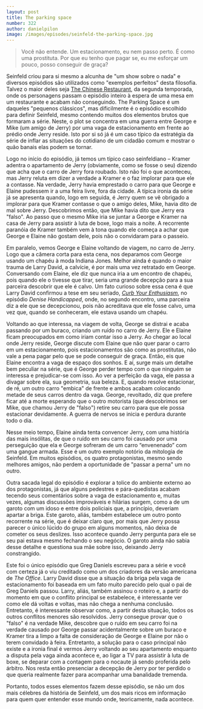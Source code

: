 ```yaml
---
layout: post
title: The parking space
number: 322
author: danielpilon
image: /images/episodes/seinfeld-the-parking-space.jpg
---
```


> Você não entende. Um estacionamento, eu nem passo perto. É como uma prostituta. Por que eu tenho que pagar se, eu me esforçar um pouco, posso conseguir de graça?

Seinfeld criou para si mesmo a alcunha de "um show sobre o nada" e diversos episódios são utilizados como "exemplos perfeitos" desta filosofia. Talvez o maior deles seja <a title="The chinese restaurant" href="http://movimentoseinfeld.com.br/the-chinese-restaurant.html">The Chinese Restaurant</a>, da segunda temporada, onde os personagens passam o episódio inteiro à espera de uma mesa em um restaurante e acabam não conseguindo. The Parking Space é um daqueles "pequenos clássicos", mas dificilmente é o episódio escolhido para definir Seinfeld, mesmo contendo muitos dos elementos brutos que formaram a série. Neste, o plot se concentra em uma guerra entre George e Mike (um amigo de Jerry) por uma vaga de estacionamento em frente ao prédio onde Jerry reside. Isto por si só já é um caso típico da estratégia da série de inflar as situações do cotidiano de um cidadão comum e mostrar o quão banais elas podem se tornar.

Logo no início do episódio, já temos um típico caso seinfeldiano – Kramer adentra o apartamento de Jerry (obviamente, como se fosse o seu) dizendo que acha que o carro de Jerry fora roubado. Isto não foi o que aconteceu, mas Jerry reluta em dizer a verdade a Kramer e o faz implorar para que ele a contasse. Na verdade, Jerry havia emprestado o carro para que George e Elaine pudessem ir a uma feira livre, fora da cidade. A típica ironia da série já se apresenta quando, logo em seguida, é Jerry quem se vê obrigado a implorar para que Kramer contasse o que o amigo deles, Mike, havia dito de mal sobre Jerry. Descobrimos então, que Mike havia dito que Jerry era "falso". Ao passo que o mesmo Mike iria se juntar a George e Kramer na casa de Jerry para assistir à luta de boxe, logo mais a noite. A recorrente paranóia de Kramer também vem à tona quando ele começa a achar que George e Elaine não gostam dele, pois não o convidaram para o passeio.

Em paralelo, vemos George e Elaine voltando de viagem, no carro de Jerry. Logo que a câmera corta para esta cena, nos deparamos com George usando um chapéu à moda Indiana Jones. Melhor ainda é quando o maior trauma de Larry David, a calvície, é por mais uma vez retratado em George. Conversando com Elaine, ele diz que nunca iria a um encontro de chapéu, pois quando ele o tivesse que tirar, seria uma grande decepção para a sua parceira descobrir que ele é calvo. Um fato curioso sobre essa cena é que Larry David confirmou a tese em seu seriado, <a title="Segura a onda" href="http://www.hbo.com/larrydavid/">*Curb Your Enthusiasm*</a>, no episódio *Denise Handicapped*, onde, no segundo encontro, uma parceira diz a ele que se decepcionou, pois não acreditava que ele fosse calvo, uma vez que, quando se conheceram, ele estava usando um chapéu.

Voltando ao que interessa, na viagem de volta, George se distrai e acaba passando por um buraco, criando um ruído no carro de Jerry. Ele e Elaine ficam preocupados em como iriam contar isso a Jerry. Ao chegar ao local onde Jerry reside, George discute com Elaine que não quer parar o carro em um estacionamento, pois estacionamentos são como as prostitutas, não vale a pena pagar pelo que se pode conseguir de graça. Então, eis que Elaine encontra a vaga de espaço dos sonhos. E aí, surge mais um detalhe bem peculiar na série, que é George perder tempo com o que ninguém se interessa e prejudicar-se com isso. Ao ver a perfeição da vaga, ele passa a divagar sobre ela, sua geometria, sua beleza. E, quando resolve estacionar, de ré, um outro carro "embica" de frente e ambos acabam colocando metade de seus carros dentro da vaga. George, revoltado, diz que prefere ficar até a morte esperando que o outro motorista (que descobrimos ser Mike, que chamou Jerry de "falso") retire seu carro para que ele possa estacionar devidamente. A guerra de nervos se inicia e perdura durante todo o dia.

Nesse meio tempo, Elaine ainda tenta convencer Jerry, com uma história das mais insólitas, de que o ruído em seu carro foi causado por uma perseguição que ela e George sofreram de um carro “envenenado” com uma gangue armada. Esse é um outro exemplo notório da mitologia de Seinfeld. Em muitos episódios, os quatro protagonistas, mesmo sendo melhores amigos, não perdem a oportunidade de "passar a perna" um no outro.

Outra sacada legal do episódio é explorar a tolice do ambiente externo ao dos protagonistas, já que alguns pedestres e pára-quedistas acabam tecendo seus comentários sobre a vaga de estacionamento e, muitas vezes, algumas discussões improváveis e hilárias surgem, como a de um garoto com um idoso e entre dois policiais que, a princípio, deveriam apartar a briga. Este garoto, aliás, também estabelece um outro ponto recorrente na série, que é deixar claro que, por mais que Jerry possa parecer o único lúcido do grupo em alguns momentos, não deixa de cometer os seus deslizes. Isso acontece quando Jerry pergunta para ele se seu pai estava mesmo fechando o seu negócio. O garoto ainda não sabia desse detalhe e questiona sua mãe sobre isso, deixando Jerry constrangido.

Este foi o único episódio que Greg Daniels escreveu para a série e você com certeza já o viu creditado como um dos criadores da versão americana de *The Office*. Larry David disse que a situação da briga pela vaga de estacionamento foi baseada em um fato muito parecido pelo qual o pai de Greg Daniels passou. Larry, aliás, também assinou o roteiro e, a partir do momento em que o conflito principal se estabelece, é interessante ver como ele dá voltas e voltas, mas não chega a nenhuma conclusão. Entretanto, é interessante observar como, a partir desta situação, todos os outros conflitos menores são resolvidos. Jerry consegue provar que o "falso" é na verdade Mike, descobre que o ruído em seu carro foi na verdade causado por George passar acidentalmente sobre um buraco e Kramer tira a limpo a falta de consideração de George e Elaine por não o terem convidado à feira. Entretanto, a solução para o caso principal não existe e a ironia final é vermos Jerry voltando ao seu apartamento enquanto a disputa pela vaga ainda acontece e, ao ligar a TV para assistir à luta de boxe, se deparar com a contagem para o nocaute já sendo proferida pelo árbitro. Nos resta então presenciar a decepção de Jerry por ter perdido o que queria realmente fazer para acompanhar uma banalidade tremenda.

Portanto, todos esses elementos fazem desse episódio, se não um dos mais célebres da história de Seinfeld, um dos mais ricos em informação para quem quer entender esse mundo onde, teoricamente, nada acontece.